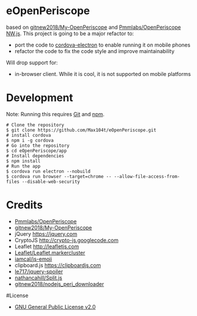 # eOpenPeriscope
based on [gitnew2018/My-OpenPeriscope](https://github.com/gitnew2018/My-OpenPeriscope) and [Pmmlabs/OpenPeriscope](https://github.com/Pmmlabs/OpenPeriscope) [NW.js](https://nwjs.io/). This project is going to be a major refactor to:
 - port the code to [cordova-electron](https://cordova.apache.org/docs/en/latest/guide/platforms/electron/index.html#requirements-and-support) to enable running it on mobile phones
 - refactor the code to fix the code style and improve maintainability
 
 Will drop support for:
 -  in-browser client. While it is cool, it is not supported on mobile platforms

# Development
Note: Running this requires [Git](https://git-scm.com/) and [npm](https://www.npmjs.com/).
```
# Clone the repository
$ git clone https://github.com/Max104t/eOpenPeriscope.git
# install cordova
$ npm i -g cordova
# Go into the repository
$ cd eOpenPeriscope/app
# Install dependencies
$ npm install
# Run the app
$ cordova run electron --nobuild
$ cordova run browser --target=chrome -- --allow-file-access-from-files --disable-web-security
```

# Credits
- [Pmmlabs/OpenPeriscope](https://github.com/Pmmlabs/OpenPeriscope)
- [gitnew2018/My-OpenPeriscope](https://github.com/gitnew2018/My-OpenPeriscope)
- jQuery https://jquery.com
- CryptoJS http://crypto-js.googlecode.com
- Leaflet http://leafletjs.com
- [Leaflet/Leaflet.markercluster](https://github.com/Leaflet/Leaflet.markercluster)
- [iamcal/js-emoji](https://github.com/iamcal/js-emoji)
- clipboard.js https://clipboardjs.com
- [le717/jquery-spoiler](https://github.com/le717/jquery-spoiler)
- [nathancahill/Split.js](https://github.com/nathancahill/Split.js)
- [gitnew2018/nodejs_peri_downloader](https://github.com/gitnew2018/nodejs_peri_downloader)

#License
- [GNU General Public License v2.0](./LICENSE)
